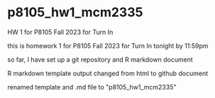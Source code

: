# p8105_hw1_mcm2335
HW 1 for P8105 Fall 2023 for Turn In

this is homework 1 for P8105 Fall 2023 for Turn In tonight by 11:59pm

so far, I have set up a git repository and R markdown document

R markdown template output changed from html to github document

renamed template and .md file to "p8105_hw1_mcm2335"
